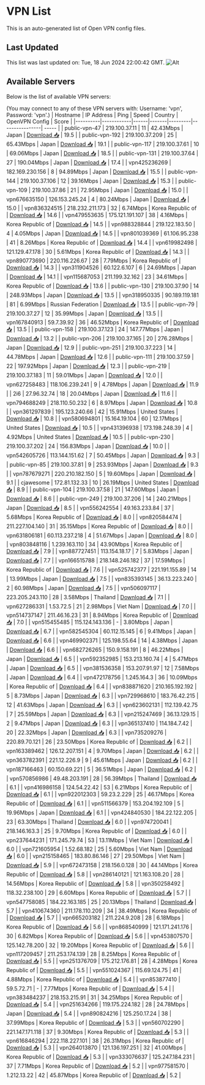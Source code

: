 # VPN List

This is an auto-generated list of Open VPN config files.

## Last Updated

This list was last updated on: Tue, 18 Jun 2024 22:00:42 GMT.
![Alt](https://repobeats.axiom.co/api/embed/186b98318ef1479477931607c1ad7d823f12451f.svg "Repobeats analytics image")

## Available Servers

Below is the list of available VPN servers:

(You may connect to any of these VPN servers with: Username: 'vpn', Password: 'vpn'.)
| Hostname | IP Address | Ping | Speed | Country | OpenVPN Config | Score |
|----------|------------|------|-------|---------|----------------| ----- |
| public-vpn-47 | 219.100.37.11 | 11 | 42.43Mbps | Japan | [Download 📥](./configs/server_0_JP.ovpn) | 19.5 |
| public-vpn-192 | 219.100.37.209 | 25 | 65.43Mbps | Japan | [Download 📥](./configs/server_1_JP.ovpn) | 19.1 |
| public-vpn-117 | 219.100.37.61 | 10 | 69.06Mbps | Japan | [Download 📥](./configs/server_2_JP.ovpn) | 18.5 |
| public-vpn-131 | 219.100.37.64 | 27 | 190.04Mbps | Japan | [Download 📥](./configs/server_3_JP.ovpn) | 17.4 |
| vpn425236269 | 182.169.230.156 | 8 | 94.89Mbps | Japan | [Download 📥](./configs/server_4_JP.ovpn) | 15.5 |
| public-vpn-144 | 219.100.37.106 | 12 | 39.16Mbps | Japan | [Download 📥](./configs/server_5_JP.ovpn) | 15.3 |
| public-vpn-109 | 219.100.37.86 | 21 | 72.95Mbps | Japan | [Download 📥](./configs/server_6_JP.ovpn) | 15.0 |
| vpn676635150 | 126.153.245.24 | 4 | 80.24Mbps | Japan | [Download 📥](./configs/server_7_JP.ovpn) | 15.0 |
| vpn836324515 | 218.232.211.173 | 32 | 6.74Mbps | Korea Republic of | [Download 📥](./configs/server_8_KR.ovpn) | 14.6 |
| vpn479553635 | 175.121.191.107 | 38 | 4.16Mbps | Korea Republic of | [Download 📥](./configs/server_9_KR.ovpn) | 14.5 |
| vpn988328844 | 219.122.183.50 | 4 | 4.05Mbps | Japan | [Download 📥](./configs/server_10_JP.ovpn) | 14.5 |
| vpn801039369 | 61.106.95.238 | 41 | 8.26Mbps | Korea Republic of | [Download 📥](./configs/server_11_KR.ovpn) | 14.4 |
| vpn619982498 | 121.129.47.178 | 30 | 5.61Mbps | Korea Republic of | [Download 📥](./configs/server_12_KR.ovpn) | 14.3 |
| vpn890773690 | 220.116.226.67 | 28 | 7.79Mbps | Korea Republic of | [Download 📥](./configs/server_13_KR.ovpn) | 14.3 |
| vpn311904526 | 60.122.6.107 | 6 | 24.69Mbps | Japan | [Download 📥](./configs/server_14_JP.ovpn) | 14.1 |
| vpn115687053 | 211.199.32.162 | 23 | 34.61Mbps | Korea Republic of | [Download 📥](./configs/server_15_KR.ovpn) | 13.6 |
| public-vpn-130 | 219.100.37.90 | 14 | 248.93Mbps | Japan | [Download 📥](./configs/server_16_JP.ovpn) | 13.5 |
| vpn318950335 | 90.189.119.181 | 81 | 6.99Mbps | Russian Federation | [Download 📥](./configs/server_17_RU.ovpn) | 13.5 |
| public-vpn-79 | 219.100.37.27 | 12 | 35.99Mbps | Japan | [Download 📥](./configs/server_18_JP.ovpn) | 13.5 |
| vpn167840913 | 59.7.39.92 | 36 | 46.52Mbps | Korea Republic of | [Download 📥](./configs/server_19_KR.ovpn) | 13.5 |
| public-vpn-158 | 219.100.37.123 | 24 | 147.77Mbps | Japan | [Download 📥](./configs/server_20_JP.ovpn) | 13.2 |
| public-vpn-206 | 219.100.37.165 | 20 | 276.28Mbps | Japan | [Download 📥](./configs/server_21_JP.ovpn) | 12.9 |
| public-vpn-251 | 219.100.37.223 | 14 | 44.78Mbps | Japan | [Download 📥](./configs/server_22_JP.ovpn) | 12.6 |
| public-vpn-111 | 219.100.37.59 | 22 | 197.92Mbps | Japan | [Download 📥](./configs/server_23_JP.ovpn) | 12.3 |
| public-vpn-219 | 219.100.37.183 | 11 | 59.01Mbps | Japan | [Download 📥](./configs/server_24_JP.ovpn) | 12.0 |
| vpn627258483 | 118.106.239.241 | 9 | 4.78Mbps | Japan | [Download 📥](./configs/server_25_JP.ovpn) | 11.9 |
| 2i6 | 27.96.32.74 | 18 | 20.04Mbps | Japan | [Download 📥](./configs/server_26_JP.ovpn) | 11.6 |
| vpn794688249 | 218.110.50.232 | 6 | 8.97Mbps | Japan | [Download 📥](./configs/server_27_JP.ovpn) | 10.8 |
| vpn361297839 | 195.123.240.66 | 42 | 15.91Mbps | United States | [Download 📥](./configs/server_28_US.ovpn) | 10.8 |
| vpn580694801 | 15.164.19.104 | 60 | 12.17Mbps | United States | [Download 📥](./configs/server_29_US.ovpn) | 10.5 |
| vpn431396938 | 173.198.248.39 | 4 | 4.92Mbps | United States | [Download 📥](./configs/server_30_US.ovpn) | 10.5 |
| public-vpn-230 | 219.100.37.202 | 24 | 156.83Mbps | Japan | [Download 📥](./configs/server_31_JP.ovpn) | 10.0 |
| vpn542605726 | 113.144.151.62 | 7 | 50.45Mbps | Japan | [Download 📥](./configs/server_32_JP.ovpn) | 9.3 |
| public-vpn-85 | 219.100.37.81 | 9 | 253.93Mbps | Japan | [Download 📥](./configs/server_33_JP.ovpn) | 9.3 |
| vpn787679271 | 220.210.182.150 | 5 | 19.60Mbps | Japan | [Download 📥](./configs/server_34_JP.ovpn) | 9.1 |
| cjawesome | 172.81.132.33 | 10 | 26.19Mbps | United States | [Download 📥](./configs/server_35_US.ovpn) | 8.9 |
| public-vpn-104 | 219.100.37.58 | 21 | 147.60Mbps | Japan | [Download 📥](./configs/server_36_JP.ovpn) | 8.6 |
| public-vpn-249 | 219.100.37.206 | 14 | 240.21Mbps | Japan | [Download 📥](./configs/server_37_JP.ovpn) | 8.5 |
| vpn556242554 | 49.163.233.84 | 37 | 5.68Mbps | Korea Republic of | [Download 📥](./configs/server_38_KR.ovpn) | 8.0 |
| vpn820584474 | 211.227.104.140 | 31 | 35.15Mbps | Korea Republic of | [Download 📥](./configs/server_39_KR.ovpn) | 8.0 |
| vpn631806181 | 60.113.237.218 | 4 | 51.67Mbps | Japan | [Download 📥](./configs/server_40_JP.ovpn) | 8.0 |
| vpn803848116 | 1.239.163.110 | 34 | 43.90Mbps | Korea Republic of | [Download 📥](./configs/server_41_KR.ovpn) | 7.9 |
| vpn887727451 | 113.154.18.17 | 7 | 5.83Mbps | Japan | [Download 📥](./configs/server_42_JP.ovpn) | 7.7 |
| vpn166515788 | 218.148.246.182 | 37 | 17.59Mbps | Korea Republic of | [Download 📥](./configs/server_43_KR.ovpn) | 7.6 |
| vpn525742377 | 221.191.155.89 | 14 | 13.99Mbps | Japan | [Download 📥](./configs/server_44_JP.ovpn) | 7.5 |
| vpn835393145 | 36.13.223.240 | 2 | 60.98Mbps | Japan | [Download 📥](./configs/server_45_JP.ovpn) | 7.5 |
| vpn506097117 | 223.205.243.110 | 28 | 3.58Mbps | Thailand | [Download 📥](./configs/server_46_TH.ovpn) | 7.1 |
| vpn627286331 | 1.53.72.5 | 21 | 2.98Mbps | Viet Nam | [Download 📥](./configs/server_47_VN.ovpn) | 7.0 |
| vpn514737147 | 211.46.16.23 | 31 | 8.94Mbps | Korea Republic of | [Download 📥](./configs/server_48_KR.ovpn) | 7.0 |
| vpn515455485 | 115.124.143.136 | - | 3.80Mbps | Japan | [Download 📥](./configs/server_49_JP.ovpn) | 6.7 |
| vpn582545304 | 60.112.15.145 | 6 | 9.41Mbps | Japan | [Download 📥](./configs/server_50_JP.ovpn) | 6.6 |
| vpn469902371 | 125.198.55.64 | 14 | 4.38Mbps | Japan | [Download 📥](./configs/server_51_JP.ovpn) | 6.6 |
| vpn682726265 | 150.9.158.191 | 8 | 46.22Mbps | Japan | [Download 📥](./configs/server_52_JP.ovpn) | 6.5 |
| vpn592352985 | 153.213.160.74 | 4 | 5.47Mbps | Japan | [Download 📥](./configs/server_53_JP.ovpn) | 6.5 |
| vpn381536358 | 153.207.91.97 | 12 | 7.58Mbps | Japan | [Download 📥](./configs/server_54_JP.ovpn) | 6.4 |
| vpn472178756 | 1.245.164.3 | 36 | 10.09Mbps | Korea Republic of | [Download 📥](./configs/server_55_KR.ovpn) | 6.4 |
| vpn838871620 | 210.165.192.192 | 5 | 8.73Mbps | Japan | [Download 📥](./configs/server_56_JP.ovpn) | 6.3 |
| vpn729968610 | 183.76.42.215 | 12 | 41.63Mbps | Japan | [Download 📥](./configs/server_57_JP.ovpn) | 6.3 |
| vpn623602131 | 112.139.42.75 | 7 | 25.59Mbps | Japan | [Download 📥](./configs/server_58_JP.ovpn) | 6.3 |
| vpn215247469 | 36.13.129.15 | 2 | 9.47Mbps | Japan | [Download 📥](./configs/server_59_JP.ovpn) | 6.3 |
| vpn365137410 | 114.184.7.42 | 20 | 22.32Mbps | Japan | [Download 📥](./configs/server_60_JP.ovpn) | 6.3 |
| vpn735209276 | 220.89.70.121 | 26 | 23.50Mbps | Korea Republic of | [Download 📥](./configs/server_61_KR.ovpn) | 6.2 |
| vpn163389462 | 126.12.207.151 | 4 | 9.70Mbps | Japan | [Download 📥](./configs/server_62_JP.ovpn) | 6.2 |
| vpn363782391 | 221.12.226.9 | 9 | 45.61Mbps | Japan | [Download 📥](./configs/server_63_JP.ovpn) | 6.2 |
| vpn187166463 | 60.150.69.221 | 5 | 36.51Mbps | Japan | [Download 📥](./configs/server_64_JP.ovpn) | 6.2 |
| vpn570856986 | 49.48.203.191 | 28 | 56.39Mbps | Thailand | [Download 📥](./configs/server_65_TH.ovpn) | 6.1 |
| vpn416986158 | 124.54.22.42 | 53 | 6.21Mbps | Korea Republic of | [Download 📥](./configs/server_66_KR.ovpn) | 6.1 |
| vpn922012303 | 59.23.2.229 | 25 | 46.17Mbps | Korea Republic of | [Download 📥](./configs/server_67_KR.ovpn) | 6.1 |
| vpn511566379 | 153.204.192.109 | 5 | 19.96Mbps | Japan | [Download 📥](./configs/server_68_JP.ovpn) | 6.1 |
| vpn424840530 | 184.22.122.205 | 23 | 63.30Mbps | Thailand | [Download 📥](./configs/server_69_TH.ovpn) | 6.0 |
| vpn974720041 | 218.146.163.3 | 25 | 9.70Mbps | Korea Republic of | [Download 📥](./configs/server_70_KR.ovpn) | 6.0 |
| vpn237644231 | 171.245.79.74 | 53 | 13.11Mbps | Viet Nam | [Download 📥](./configs/server_71_VN.ovpn) | 6.0 |
| vpn721605954 | 1.52.68.182 | 25 | 5.60Mbps | Viet Nam | [Download 📥](./configs/server_72_VN.ovpn) | 6.0 |
| vpn215158465 | 183.80.86.146 | 27 | 29.50Mbps | Viet Nam | [Download 📥](./configs/server_73_VN.ovpn) | 5.9 |
| vpn672473158 | 218.156.0.128 | 30 | 44.14Mbps | Korea Republic of | [Download 📥](./configs/server_74_KR.ovpn) | 5.8 |
| vpn286140121 | 121.163.108.20 | 28 | 14.56Mbps | Korea Republic of | [Download 📥](./configs/server_75_KR.ovpn) | 5.8 |
| vpn350258492 | 118.32.238.100 | 29 | 6.60Mbps | Korea Republic of | [Download 📥](./configs/server_76_KR.ovpn) | 5.7 |
| vpn547758085 | 184.22.163.185 | 25 | 20.13Mbps | Thailand | [Download 📥](./configs/server_77_TH.ovpn) | 5.7 |
| vpn410674360 | 211.178.110.209 | 34 | 38.49Mbps | Korea Republic of | [Download 📥](./configs/server_78_KR.ovpn) | 5.7 |
| vpn665203182 | 211.224.9.208 | 28 | 6.18Mbps | Korea Republic of | [Download 📥](./configs/server_79_KR.ovpn) | 5.6 |
| vpn868540999 | 121.171.241.176 | 30 | 6.82Mbps | Korea Republic of | [Download 📥](./configs/server_80_KR.ovpn) | 5.6 |
| vpn453807570 | 125.142.78.200 | 32 | 19.20Mbps | Korea Republic of | [Download 📥](./configs/server_81_KR.ovpn) | 5.6 |
| vpn117209457 | 211.253.174.139 | 28 | 8.25Mbps | Korea Republic of | [Download 📥](./configs/server_82_KR.ovpn) | 5.5 |
| vpn251376709 | 175.212.176.81 | 28 | 4.28Mbps | Korea Republic of | [Download 📥](./configs/server_83_KR.ovpn) | 5.5 |
| vpn551024367 | 115.69.124.75 | 41 | 4.88Mbps | Korea Republic of | [Download 📥](./configs/server_84_KR.ovpn) | 5.4 |
| vpn853877410 | 59.5.72.71 | - | 7.77Mbps | Korea Republic of | [Download 📥](./configs/server_85_KR.ovpn) | 5.4 |
| vpn383484237 | 218.153.215.91 | 31 | 34.25Mbps | Korea Republic of | [Download 📥](./configs/server_86_KR.ovpn) | 5.4 |
| vpn251634266 | 119.175.224.182 | 28 | 24.78Mbps | Japan | [Download 📥](./configs/server_87_JP.ovpn) | 5.4 |
| vpn890824216 | 125.250.17.24 | 38 | 37.99Mbps | Korea Republic of | [Download 📥](./configs/server_88_KR.ovpn) | 5.3 |
| vpn560702290 | 221.147.171.118 | 37 | 9.30Mbps | Korea Republic of | [Download 📥](./configs/server_89_KR.ovpn) | 5.3 |
| vpn616846294 | 222.118.227.101 | 38 | 26.31Mbps | Korea Republic of | [Download 📥](./configs/server_90_KR.ovpn) | 5.3 |
| vpn264013870 | 121.136.197.251 | 32 | 41.00Mbps | Korea Republic of | [Download 📥](./configs/server_91_KR.ovpn) | 5.3 |
| vpn333076637 | 125.247.184.231 | 37 | 7.71Mbps | Korea Republic of | [Download 📥](./configs/server_92_KR.ovpn) | 5.2 |
| vpn977581570 | 1.212.13.22 | 42 | 45.87Mbps | Korea Republic of | [Download 📥](./configs/server_93_KR.ovpn) | 5.2 |
